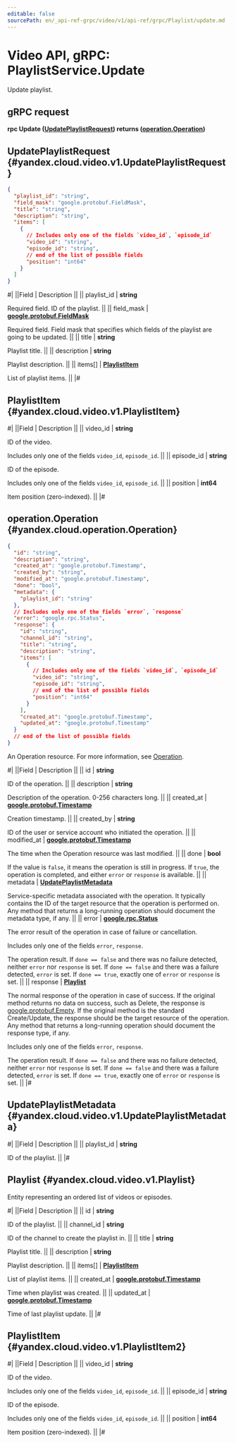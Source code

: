 ```yaml
---
editable: false
sourcePath: en/_api-ref-grpc/video/v1/api-ref/grpc/Playlist/update.md
---
```


# Video API, gRPC: PlaylistService.Update

Update playlist.

## gRPC request

**rpc Update ([UpdatePlaylistRequest](#yandex.cloud.video.v1.UpdatePlaylistRequest)) returns ([operation.Operation](#yandex.cloud.operation.Operation))**

## UpdatePlaylistRequest {#yandex.cloud.video.v1.UpdatePlaylistRequest}

```json
{
  "playlist_id": "string",
  "field_mask": "google.protobuf.FieldMask",
  "title": "string",
  "description": "string",
  "items": [
    {
      // Includes only one of the fields `video_id`, `episode_id`
      "video_id": "string",
      "episode_id": "string",
      // end of the list of possible fields
      "position": "int64"
    }
  ]
}
```

#|
||Field | Description ||
|| playlist_id | **string**

Required field. ID of the playlist. ||
|| field_mask | **[google.protobuf.FieldMask](https://developers.google.com/protocol-buffers/docs/reference/csharp/class/google/protobuf/well-known-types/field-mask)**

Required field. Field mask that specifies which fields of the playlist are going to be updated. ||
|| title | **string**

Playlist title. ||
|| description | **string**

Playlist description. ||
|| items[] | **[PlaylistItem](#yandex.cloud.video.v1.PlaylistItem)**

List of playlist items. ||
|#

## PlaylistItem {#yandex.cloud.video.v1.PlaylistItem}

#|
||Field | Description ||
|| video_id | **string**

ID of the video.

Includes only one of the fields `video_id`, `episode_id`. ||
|| episode_id | **string**

ID of the episode.

Includes only one of the fields `video_id`, `episode_id`. ||
|| position | **int64**

Item position (zero-indexed). ||
|#

## operation.Operation {#yandex.cloud.operation.Operation}

```json
{
  "id": "string",
  "description": "string",
  "created_at": "google.protobuf.Timestamp",
  "created_by": "string",
  "modified_at": "google.protobuf.Timestamp",
  "done": "bool",
  "metadata": {
    "playlist_id": "string"
  },
  // Includes only one of the fields `error`, `response`
  "error": "google.rpc.Status",
  "response": {
    "id": "string",
    "channel_id": "string",
    "title": "string",
    "description": "string",
    "items": [
      {
        // Includes only one of the fields `video_id`, `episode_id`
        "video_id": "string",
        "episode_id": "string",
        // end of the list of possible fields
        "position": "int64"
      }
    ],
    "created_at": "google.protobuf.Timestamp",
    "updated_at": "google.protobuf.Timestamp"
  }
  // end of the list of possible fields
}
```

An Operation resource. For more information, see [Operation](/docs/api-design-guide/concepts/operation).

#|
||Field | Description ||
|| id | **string**

ID of the operation. ||
|| description | **string**

Description of the operation. 0-256 characters long. ||
|| created_at | **[google.protobuf.Timestamp](https://developers.google.com/protocol-buffers/docs/reference/google.protobuf#timestamp)**

Creation timestamp. ||
|| created_by | **string**

ID of the user or service account who initiated the operation. ||
|| modified_at | **[google.protobuf.Timestamp](https://developers.google.com/protocol-buffers/docs/reference/google.protobuf#timestamp)**

The time when the Operation resource was last modified. ||
|| done | **bool**

If the value is `false`, it means the operation is still in progress.
If `true`, the operation is completed, and either `error` or `response` is available. ||
|| metadata | **[UpdatePlaylistMetadata](#yandex.cloud.video.v1.UpdatePlaylistMetadata)**

Service-specific metadata associated with the operation.
It typically contains the ID of the target resource that the operation is performed on.
Any method that returns a long-running operation should document the metadata type, if any. ||
|| error | **[google.rpc.Status](https://cloud.google.com/tasks/docs/reference/rpc/google.rpc#status)**

The error result of the operation in case of failure or cancellation.

Includes only one of the fields `error`, `response`.

The operation result.
If `done == false` and there was no failure detected, neither `error` nor `response` is set.
If `done == false` and there was a failure detected, `error` is set.
If `done == true`, exactly one of `error` or `response` is set. ||
|| response | **[Playlist](#yandex.cloud.video.v1.Playlist)**

The normal response of the operation in case of success.
If the original method returns no data on success, such as Delete,
the response is [google.protobuf.Empty](https://developers.google.com/protocol-buffers/docs/reference/google.protobuf#google.protobuf.Empty).
If the original method is the standard Create/Update,
the response should be the target resource of the operation.
Any method that returns a long-running operation should document the response type, if any.

Includes only one of the fields `error`, `response`.

The operation result.
If `done == false` and there was no failure detected, neither `error` nor `response` is set.
If `done == false` and there was a failure detected, `error` is set.
If `done == true`, exactly one of `error` or `response` is set. ||
|#

## UpdatePlaylistMetadata {#yandex.cloud.video.v1.UpdatePlaylistMetadata}

#|
||Field | Description ||
|| playlist_id | **string**

ID of the playlist. ||
|#

## Playlist {#yandex.cloud.video.v1.Playlist}

Entity representing an ordered list of videos or episodes.

#|
||Field | Description ||
|| id | **string**

ID of the playlist. ||
|| channel_id | **string**

ID of the channel to create the playlist in. ||
|| title | **string**

Playlist title. ||
|| description | **string**

Playlist description. ||
|| items[] | **[PlaylistItem](#yandex.cloud.video.v1.PlaylistItem2)**

List of playlist items. ||
|| created_at | **[google.protobuf.Timestamp](https://developers.google.com/protocol-buffers/docs/reference/google.protobuf#timestamp)**

Time when playlist was created. ||
|| updated_at | **[google.protobuf.Timestamp](https://developers.google.com/protocol-buffers/docs/reference/google.protobuf#timestamp)**

Time of last playlist update. ||
|#

## PlaylistItem {#yandex.cloud.video.v1.PlaylistItem2}

#|
||Field | Description ||
|| video_id | **string**

ID of the video.

Includes only one of the fields `video_id`, `episode_id`. ||
|| episode_id | **string**

ID of the episode.

Includes only one of the fields `video_id`, `episode_id`. ||
|| position | **int64**

Item position (zero-indexed). ||
|#